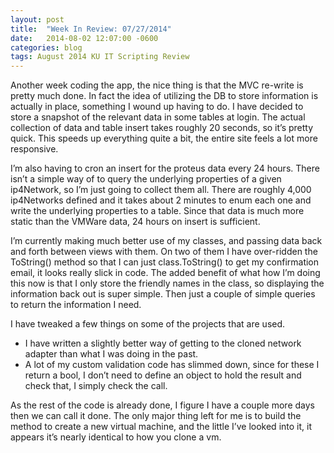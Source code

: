```yaml
---
layout: post
title:  "Week In Review: 07/27/2014"
date:   2014-08-02 12:07:00 -0600
categories: blog
tags: August 2014 KU IT Scripting Review
---
```

Another week coding the app, the nice thing is that the MVC re-write is pretty much done. In fact the idea of utilizing the DB to store information is actually in place, something I wound up having to do. I have decided to store a snapshot of the relevant data in some tables at login. The actual collection of data and table insert takes roughly 20 seconds, so it’s pretty quick. This speeds up everything quite a bit, the entire site feels a lot more responsive.

I’m also having to cron an insert for the proteus data every 24 hours. There isn’t a simple way of to query the underlying properties of a given ip4Network, so I’m just going to collect them all. There are roughly 4,000 ip4Networks defined and it takes about 2 minutes to enum each one and write the underlying properties to a table. Since that data is much more static than the VMWare data, 24 hours on insert is sufficient.

I’m currently making much better use of my classes, and passing data back and forth between views with them. On two of them I have over-ridden the ToString() method so that I can just class.ToString() to get my confirmation email, it looks really slick in code. The added benefit of what how I’m doing this now is that I only store the friendly names in the class, so displaying the information back out is super simple. Then just a couple of simple queries to return the information I need.

I have tweaked a few things on some of the projects that are used.

* I have written a slightly better way of getting to the cloned network adapter than what I was doing in the past.
* A lot of my custom validation code has slimmed down, since for these I return a bool, I don’t need to define an object to hold the result and check that, I simply check the call.

As the rest of the code is already done, I figure I have a couple more days then we can call it done. The only major thing left for me is to build the method to create a new virtual machine, and the little I’ve looked into it, it appears it’s nearly identical to how you clone a vm.

